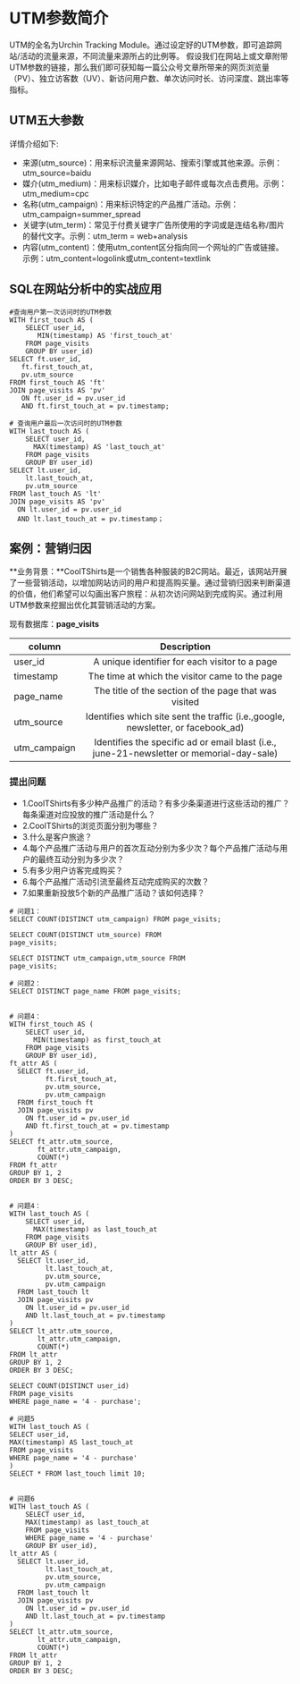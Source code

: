 # UTM参数简介
UTM的全名为Urchin Tracking Module。通过设定好的UTM参数，即可追踪网站/活动的流量来源，不同流量来源所占的比例等。
假设我们在网站上或文章附带UTM参数的链接，那么我们即可获知每一篇公众号文章所带来的网页浏览量（PV）、独立访客数（UV）、新访问用户数、单次访问时长、访问深度、跳出率等指标。

## UTM五大参数
详情介绍如下:
- 来源(utm_source)：用来标识流量来源网站、搜索引擎或其他来源。示例：utm_source=baidu
- 媒介(utm_medium)：用来标识媒介，比如电子邮件或每次点击费用。示例：utm_medium=cpc
- 名称(utm_campaign)：用来标识特定的产品推广活动。示例：utm_campaign=summer_spread
- 关键字(utm_term)：常见于付费关键字广告所使用的字词或是连结名称/图片的替代文字。示例：utm_term = web+analysis
- 内容(utm_content)：使用utm_content区分指向同一个网址的广告或链接。示例：utm_content=logolink或utm_content=textlink

## SQL在网站分析中的实战应用

```
#查询用户第一次访问时的UTM参数
WITH first_touch AS (
    SELECT user_id,
       MIN(timestamp) AS 'first_touch_at'
    FROM page_visits
    GROUP BY user_id)
SELECT ft.user_id,
   ft.first_touch_at,
   pv.utm_source
FROM first_touch AS 'ft'
JOIN page_visits AS 'pv'
   ON ft.user_id = pv.user_id
   AND ft.first_touch_at = pv.timestamp;
   
# 查询用户最后一次访问时的UTM参数
WITH last_touch AS (
    SELECT user_id,
      MAX(timestamp) AS 'last_touch_at'
    FROM page_visits
    GROUP BY user_id)
SELECT lt.user_id,
    lt.last_touch_at,
    pv.utm_source
FROM last_touch AS 'lt'
JOIN page_visits AS 'pv'
  ON lt.user_id = pv.user_id
  AND lt.last_touch_at = pv.timestamp；
```

## 案例：营销归因
**业务背景：**CoolTShirts是一个销售各种服装的B2C网站。最近，该网站开展了一些营销活动，以增加网站访问的用户和提高购买量。通过营销归因来判断渠道的价值，他们希望可以勾画出客户旅程：从初次访问网站到完成购买。通过利用UTM参数来挖掘出优化其营销活动的方案。

现有数据库：**page_visits**

|  column    | Description|
|------------|:---------:|
|  user_id   | A unique identifier for each visitor to a page|
|  timestamp | The time at which the visitor came to the page|
|  page_name | The title of the section of the page that was visited
|  utm_source| Identifies which site sent the traffic (i.e.,google, newsletter, or facebook_ad)|
|utm_campaign| Identifies the specific ad or email blast (i.e., june-21-newsletter or memorial-day-sale)|

### 提出问题
- 1.CoolTShirts有多少种产品推广的活动？有多少条渠道进行这些活动的推广？每条渠道对应投放的推广活动是什么？
- 2.CoolTShirts的浏览页面分别为哪些？
- 3.什么是客户旅途？
- 4.每个产品推广活动与用户的首次互动分别为多少次？每个产品推广活动与用户的最终互动分别为多少次？
- 5.有多少用户访客完成购买？
- 6.每个产品推广活动引流至最终互动完成购买的次数？
- 7.如果重新投放5个新的产品推广活动？该如何选择？

```
# 问题1：
SELECT COUNT(DISTINCT utm_campaign) FROM page_visits;

SELECT COUNT(DISTINCT utm_source) FROM
page_visits;

SELECT DISTINCT utm_campaign,utm_source FROM
page_visits;

# 问题2：
SELECT DISTINCT page_name FROM page_visits;


# 问题4：
WITH first_touch AS (
    SELECT user_id,
      MIN(timestamp) as first_touch_at
    FROM page_visits
    GROUP BY user_id),
ft_attr AS (
  SELECT ft.user_id,
         ft.first_touch_at,
         pv.utm_source,
         pv.utm_campaign
  FROM first_touch ft
  JOIN page_visits pv
    ON ft.user_id = pv.user_id
    AND ft.first_touch_at = pv.timestamp
)
SELECT ft_attr.utm_source,
       ft_attr.utm_campaign,
       COUNT(*)
FROM ft_attr
GROUP BY 1, 2
ORDER BY 3 DESC;


# 问题4：
WITH last_touch AS (
    SELECT user_id,
      MAX(timestamp) as last_touch_at
    FROM page_visits
    GROUP BY user_id),
lt_attr AS (
  SELECT lt.user_id,
         lt.last_touch_at,
         pv.utm_source,
         pv.utm_campaign
  FROM last_touch lt
  JOIN page_visits pv
    ON lt.user_id = pv.user_id
    AND lt.last_touch_at = pv.timestamp
)
SELECT lt_attr.utm_source,
       lt_attr.utm_campaign,
       COUNT(*)
FROM lt_attr
GROUP BY 1, 2
ORDER BY 3 DESC;

SELECT COUNT(DISTINCT user_id)
FROM page_visits
WHERE page_name = '4 - purchase';

# 问题5
WITH last_touch AS (
SELECT user_id,
MAX(timestamp) AS last_touch_at
FROM page_visits
WHERE page_name = '4 - purchase'
)
SELECT * FROM last_touch limit 10;


# 问题6
WITH last_touch AS (
    SELECT user_id,
    MAX(timestamp) as last_touch_at
    FROM page_visits
  	WHERE page_name = '4 - purchase'
    GROUP BY user_id),
lt_attr AS (
  SELECT lt.user_id,
         lt.last_touch_at,
         pv.utm_source,
         pv.utm_campaign
  FROM last_touch lt
  JOIN page_visits pv
    ON lt.user_id = pv.user_id
    AND lt.last_touch_at = pv.timestamp
)
SELECT lt_attr.utm_source,
       lt_attr.utm_campaign,
       COUNT(*)
FROM lt_attr
GROUP BY 1, 2
ORDER BY 3 DESC;
```



